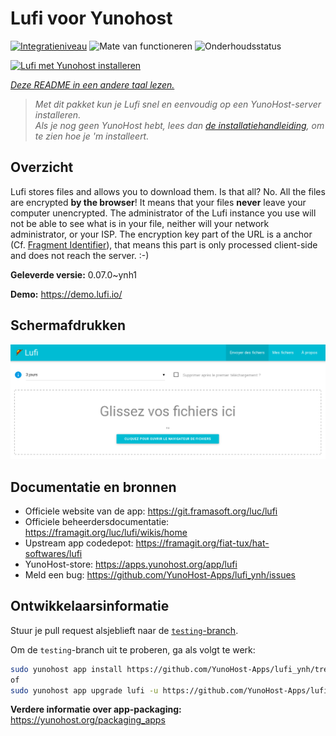 <!--
NB: Deze README is automatisch gegenereerd door <https://github.com/YunoHost/apps/tree/master/tools/readme_generator>
Hij mag NIET handmatig aangepast worden.
-->

# Lufi voor Yunohost

[![Integratieniveau](https://apps.yunohost.org/badge/integration/lufi)](https://ci-apps.yunohost.org/ci/apps/lufi/)
![Mate van functioneren](https://apps.yunohost.org/badge/state/lufi)
![Onderhoudsstatus](https://apps.yunohost.org/badge/maintained/lufi)

[![Lufi met Yunohost installeren](https://install-app.yunohost.org/install-with-yunohost.svg)](https://install-app.yunohost.org/?app=lufi)

*[Deze README in een andere taal lezen.](./ALL_README.md)*

> *Met dit pakket kun je Lufi snel en eenvoudig op een YunoHost-server installeren.*  
> *Als je nog geen YunoHost hebt, lees dan [de installatiehandleiding](https://yunohost.org/install), om te zien hoe je 'm installeert.*

## Overzicht

Lufi stores files and allows you to download them. Is that all? No. All the files are encrypted **by the browser**! It means that your files **never** leave your computer unencrypted.
The administrator of the Lufi instance you use will not be able to see what is in your file, neither will your network administrator, or your ISP.
The encryption key part of the URL is a anchor (Cf. [Fragment Identifier](https://en.wikipedia.org/wiki/Fragment_identifier)), that means this part is only processed client-side and does not reach the server. :-)


**Geleverde versie:** 0.07.0~ynh1

**Demo:** <https://demo.lufi.io/>

## Schermafdrukken

![Schermafdrukken van Lufi](./doc/screenshots/screenshot_lufi_1.png)

## Documentatie en bronnen

- Officiele website van de app: <https://git.framasoft.org/luc/lufi>
- Officiele beheerdersdocumentatie: <https://framagit.org/luc/lufi/wikis/home>
- Upstream app codedepot: <https://framagit.org/fiat-tux/hat-softwares/lufi>
- YunoHost-store: <https://apps.yunohost.org/app/lufi>
- Meld een bug: <https://github.com/YunoHost-Apps/lufi_ynh/issues>

## Ontwikkelaarsinformatie

Stuur je pull request alsjeblieft naar de [`testing`-branch](https://github.com/YunoHost-Apps/lufi_ynh/tree/testing).

Om de `testing`-branch uit te proberen, ga als volgt te werk:

```bash
sudo yunohost app install https://github.com/YunoHost-Apps/lufi_ynh/tree/testing --debug
of
sudo yunohost app upgrade lufi -u https://github.com/YunoHost-Apps/lufi_ynh/tree/testing --debug
```

**Verdere informatie over app-packaging:** <https://yunohost.org/packaging_apps>
